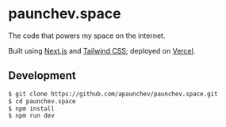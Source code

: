 # paunchev.space

The code that powers my space on the internet.

Built using [Next.js](https://nextjs.org/) and [Tailwind CSS](https://tailwindcss.com/); deployed on [Vercel](https://vercel.com/).

## Development

```bash
$ git clone https://github.com/apaunchev/paunchev.space.git
$ cd paunchev.space
$ npm install
$ npm run dev
```
